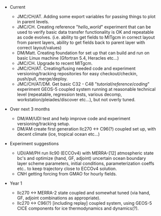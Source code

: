 * Current
  - JMC/CH/AT. Adding some export variables for passing things to plot in parent levels.
  - JMC/CH. Creating reference "*hello_world*" experiment that can be used to verify basic data transfer functionality
     is OK and repeatable as code evolves. (i.e. ability to get fields to MITgcm in correct layout from parent layers, 
     ability to get fields back to parent layer with correct layout/values)
  - DM/Matt. Creating foundation for set up that can build and run on basic Linux machine (Gfortran 5.4, Heracles etc...)
  - JMC/CH. Upgrade to recent MITgcm.
  - JMC/CH/AT. Creating/fusing needed code and experiment versioning/tracking repositories for easy checkout/checkin, push/pull, merge/deploy.
  - JMC/CH/AT/DM. Get basic C32 - C48 "*tutorial*/*reference*/*coding*" experiment GEOS-5 coupled system running at reasonable 
     technical level (repeatable, regression tests, various decomp, workstation/pleiades/discover etc...), but not overly tuned.


* Over next 3 months
   - DM/AM/UDI test and help improve code and experiment versioning/tracking setup.
   - DM/AM create first generation llc270 <-> C96(?) coupled set up, with decent climate (ice, tropical ocean etc...)



* Experiment suggestions
  - UDI/AM/PH run llc90 (ECCOv4) with MERRA-[12] atmospheric state bc's and optimize (hand, GF, adjoint)
     uncertain ocean boundary layer scheme parameters, initial conditions, parameterization coeffs
     etc.. to keep trajectory close to ECCOv4 solution. 
  - CNH getting forcing from GMAO for hourly fields.


* Year 1
  - llc270 <-> MERRA-2 state coupled and somewhat tuned (via hand, GF, adjoint combinations as appropriate).
  - llc270 <-> C96(?) [including replay] coupled system, using GEOS-5 CICE components for ice thermodynamics and
      dynamics(?). 
